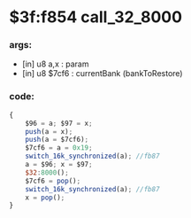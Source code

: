 ﻿
# $3f:f854 call_32_8000


### args:
+	[in] u8 a,x : param
+	[in] u8 $7cf6 : currentBank (bankToRestore)

### code:
```js
{
	$96 = a; $97 = x;
	push(a = x);
	push(a = $7cf6);
	$7cf6 = a = 0x19;
	switch_16k_synchronized(a);	//fb87
	a = $96; x = $97;
	$32:8000();
	$7cf6 = pop();
	switch_16k_synchronized(a);	//fb87
	x = pop();
}
```




